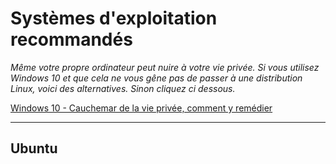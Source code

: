 # Systèmes d'exploitation recommandés

*Même votre propre ordinateur peut nuire à votre vie privée. Si vous utilisez Windows 10 et que cela ne vous gêne pas de passer à une distribution Linux, voici des alternatives. Sinon cliquez ci dessous.*

[Windows 10 - Cauchemar de la vie privée, comment y remédier](/w10.md)

---

## Ubuntu